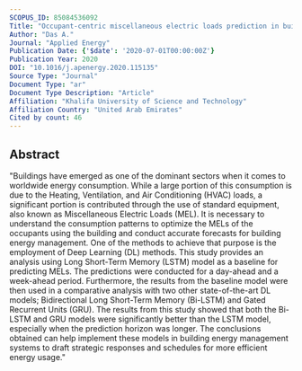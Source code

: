 ```yaml
---
SCOPUS_ID: 85084536092
Title: "Occupant-centric miscellaneous electric loads prediction in buildings using state-of-the-art deep learning methods"
Author: "Das A."
Journal: "Applied Energy"
Publication Date: {'$date': '2020-07-01T00:00:00Z'}
Publication Year: 2020
DOI: "10.1016/j.apenergy.2020.115135"
Source Type: "Journal"
Document Type: "ar"
Document Type Description: "Article"
Affiliation: "Khalifa University of Science and Technology"
Affiliation Country: "United Arab Emirates"
Cited by count: 46
---
```


## Abstract
"Buildings have emerged as one of the dominant sectors when it comes to worldwide energy consumption. While a large portion of this consumption is due to the Heating, Ventilation, and Air Conditioning (HVAC) loads, a significant portion is contributed through the use of standard equipment, also known as Miscellaneous Electric Loads (MEL). It is necessary to understand the consumption patterns to optimize the MELs of the occupants using the building and conduct accurate forecasts for building energy management. One of the methods to achieve that purpose is the employment of Deep Learning (DL) methods. This study provides an analysis using Long Short-Term Memory (LSTM) model as a baseline for predicting MELs. The predictions were conducted for a day-ahead and a week-ahead period. Furthermore, the results from the baseline model were then used in a comparative analysis with two other state-of-the-art DL models; Bidirectional Long Short-Term Memory (Bi-LSTM) and Gated Recurrent Units (GRU). The results from this study showed that both the Bi-LSTM and GRU models were significantly better than the LSTM model, especially when the prediction horizon was longer. The conclusions obtained can help implement these models in building energy management systems to draft strategic responses and schedules for more efficient energy usage."
